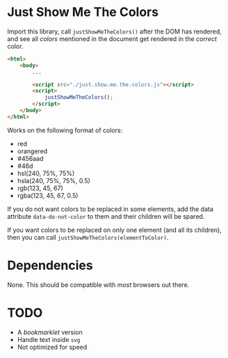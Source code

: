 Just Show Me The Colors
=======================

Import this library, call `justShowMeTheColors()` after the DOM has rendered,
and see all _colors_ mentioned in the document get rendered in the _correct_
color.

````HTML
<html>
    <body>
        ...

        <script src="./just.show.me.the.colors.js"></script>
        <script>
            justShowMeTheColors();
        </script>
    </body>
</html>
````

Works on the following format of colors:

 - red
 - orangered
 - #456aad
 - #46d
 - hsl(240, 75%, 75%)
 - hsla(240, 75%, 75%, 0.5)
 - rgb(123, 45, 67)
 - rgba(123, 45, 67, 0.5)

If you do not want colors to be replaced in some elements, add the data attribute
`data-do-not-color` to them and their children will be spared.

If you want colors to be replaced on only one element (and all its children),
then you can call `justShowMeTheColors(elementToColor)`.

Dependencies
============

None. This should be compatible with _most_ browsers out there.

TODO
====

 - A _bookmarklet_ version
 - Handle text inside `svg` 
 - Not optimized for speed
